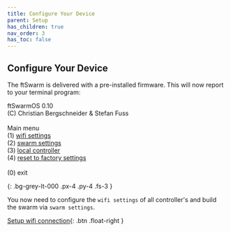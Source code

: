```yaml
---
title: Configure Your Device
parent: Setup
has_children: true
nav_order: 3
has_toc: false
---
```

## Configure Your Device

The ftSwarm is delivered with a pre-installed firmware. This will now report to your terminal program:

<p>
ftSwarmOS 0.10<br>
(C) Christian Bergschneider & Stefan Fuss<br><br>
Main menu<br>
(1) <a href="../31_wifi">wifi settings</a><br>
(2) <a href="../32_swarm">swarm settings</a><br>
(3) <a href="../33_local_controller">local controller</a><br>
(4) <a href="../34_factory_reset">reset to factory settings</a><br><br>
(0) exit<br>
</p>
{: .bg-grey-lt-000 .px-4 .py-4 .fs-3 }

You now need to configure the `wifi settings` of all controller's and build the swarm via `swarm settings`.

[Setup wifi connection](../31_wifi){: .btn .float-right }
<br>